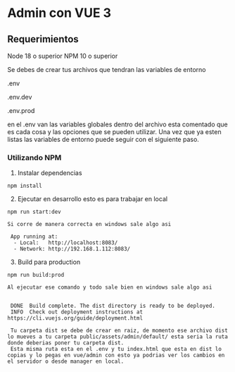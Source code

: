 # Admin con VUE 3

## Requerimientos

Node 18 o superior
NPM 10 o superior

Se debes de crear tus archivos que tendran las variables de entorno

.env

.env.dev

.env.prod

en el .env van las variables globales dentro del archivo esta comentado que es cada cosa y las opciones que se pueden utilizar. Una vez que ya esten listas las variables de entorno puede seguir con el siguiente paso.

### Utilizando NPM

1. Instalar dependencias

```
npm install
```

2. Ejecutar en desarrollo esto es para trabajar en local 

```
npm run start:dev

Si corre de manera correcta en windows sale algo asi 

 App running at:
  - Local:   http://localhost:8083/
  - Network: http://192.168.1.112:8083/
```

3. Build para production

```
npm run build:prod

Al ejecutar ese comando y todo sale bien en windows sale algo asi 


 DONE  Build complete. The dist directory is ready to be deployed.
 INFO  Check out deployment instructions at https://cli.vuejs.org/guide/deployment.html
 
 Tu carpeta dist se debe de crear en raiz, de momento ese archivo dist lo mueves a tu carpeta public/assets/admin/default/ esta seria la ruta donde deberias poner tu carpeta dist. 
 Esta misma ruta esta en el .env y tu index.html que esta en dist lo copias y lo pegas en vue/admin con esto ya podrias ver los cambios en el servidor o desde manager en local.
```
